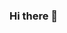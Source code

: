 ### Hi there 👋

<!--
**GazaliAhmad/GazaliAhmad** is a ✨ _special_ ✨ repository because its `README.md` (this file) appears on your GitHub profile.

🌱 I’m currently learning and coding C#

Here are some ideas to get you started:

- 🔭 I’m currently working on ...
- 🌱 I’m currently learning ...
- 👯 I’m looking to collaborate on ...
- 🤔 I’m looking for help with ...
- 💬 Ask me about ...
- 📫 How to reach me: ...
- 😄 Pronouns: ...
- ⚡ Fun fact: ...
-->
